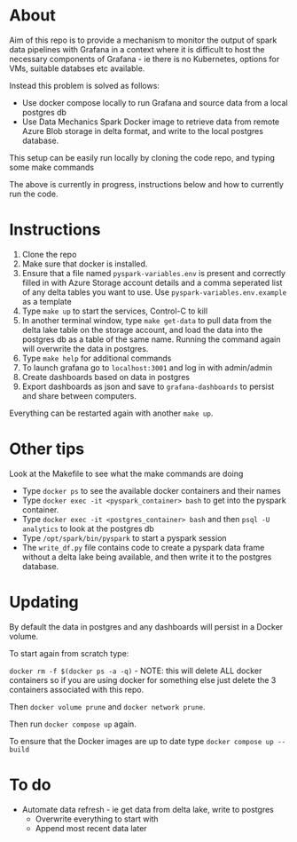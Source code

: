 # About

Aim of this repo is to provide a mechanism to monitor the output of spark data pipelines with Grafana in a context where it is difficult to host the necessary components of Grafana - ie there is no Kubernetes, options for VMs, suitable databses etc available.

Instead this problem is solved as follows:

- Use docker compose locally to run Grafana and source data from a local postgres db
- Use Data Mechanics Spark Docker image to retrieve data from remote Azure Blob storage in delta format, and write to the local postgres database.

This setup can be easily run locally by cloning the code repo, and typing some make commands

The above is currently in progress, instructions below and how to currently run the code.

# Instructions

1.  Clone the repo
2.  Make sure that docker is installed.
3.  Ensure that a file named `pyspark-variables.env` is present and correctly filled in with Azure Storage account details and a comma seperated list of any delta tables you want to use.  Use `pyspark-variables.env.example` as a template
4.  Type `make up` to start the services, Control-C to kill
5.  In another terminal window, type `make get-data` to pull data from the delta lake table on the storage account, and load the data into the postgres db as a table of the same name.  Running the command again will overwrite the data in postgres.
6.  Type `make help` for additional commands
7.  To launch grafana go to `localhost:3001` and log in with admin/admin
8.  Create dashboards based on data in postgres
9.  Export dashboards as json and save to `grafana-dashboards` to persist and share between computers.

Everything can be restarted again with another `make up`.  

# Other tips

Look at the Makefile to see what the make commands are doing

-  Type `docker ps` to see the available docker containers and their names
-  Type `docker exec -it <pyspark_container> bash` to get into the pyspark container.
-  Type `docker exec -it <postgres_container> bash` and then `psql -U analytics` to look at the postgres db
-  Type `/opt/spark/bin/pyspark` to start a pyspark session
-  The `write_df.py` file contains code to create a pyspark data frame without a delta lake being available, and then write it to the postgres database.

# Updating

By default the data in postgres and any dashboards will persist in a Docker volume.  

To start again from scratch type:

`docker rm -f $(docker ps -a -q)` - NOTE: this will delete ALL docker containers so if you are using docker for something else just delete the 3 containers associated with this repo.

Then `docker volume prune` and `docker network prune`.

Then run `docker compose up` again.

To ensure that the Docker images are up to date type `docker compose up --build`

# To do

- Automate data refresh - ie get data from delta lake, write to postgres
    - Overwrite everything to start with
    - Append most recent data later



